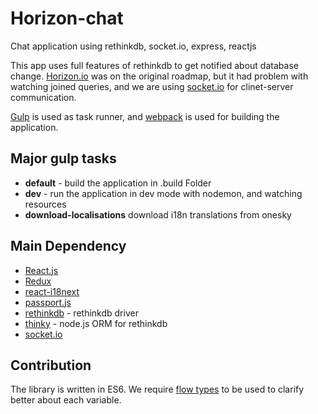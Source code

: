 # Horizon-chat
Chat application using rethinkdb, socket.io, express, reactjs

This app uses full features of rethinkdb to get notified about database change.
[Horizon.io](https://github.com/rethinkdb/horizon) was on the original roadmap, but it had problem with watching joined queries, and we are using [socket.io](https://github.com/socketio/socket.io) for clinet-server communication.

[Gulp](https://github.com/gulpjs/gulp) is used as task runner, and [webpack](https://github.com/webpack/webpack) is used for building the application.

## Major gulp tasks
- **default** - build the application in .build Folder
- **dev** - run the application in dev mode with nodemon, and watching resources
- **download-localisations** download i18n translations from onesky

## Main Dependency
- [React.js](https://github.com/facebook/react)
- [Redux](https://github.com/reactjs/redux)
- [react-i18next](https://github.com/i18next/react-i18next)
- [passport.js](https://github.com/jaredhanson/passport)
- [rethinkdb](https://github.com/rethinkdb/rethinkdb) - rethinkdb driver
- [thinky](https://github.com/neumino/thinky) - node.js ORM for rethinkdb
- [socket.io](https://github.com/socketio/socket.io)

## Contribution
The library is written in ES6.
We require [flow types](https://flowtype.org/) to be used to clarify better about each variable.
